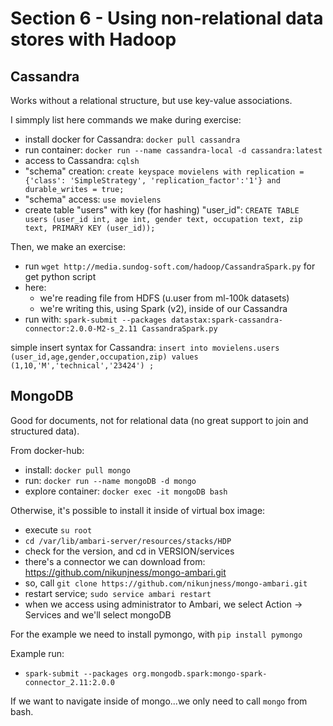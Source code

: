 # Section 6 - Using non-relational data stores with Hadoop

## Cassandra
Works without a relational structure, but use key-value associations.

I simmply list here commands we make during exercise:
* install docker for Cassandra: ``docker pull cassandra``
* run container: ``docker run --name cassandra-local -d cassandra:latest``
* access to Cassandra: ``cqlsh``
* "schema" creation: ``create keyspace movielens with replication = {'class': 'SimpleStrategy', 'replication_factor':'1'} and durable_writes = true;``
* "schema" access: ``use movielens``
* create table "users" with key (for hashing) "user_id": ``CREATE TABLE users (user_id int, age int, gender text, occupation text, zip text, PRIMARY KEY (user_id));``

Then, we make an exercise:
* run ``wget http://media.sundog-soft.com/hadoop/CassandraSpark.py`` for get python script
* here:
  * we're reading file from HDFS (u.user from ml-100k datasets)
  * we're writing this, using Spark (v2), inside of our Cassandra
* run with: ``spark-submit --packages datastax:spark-cassandra-connector:2.0.0-M2-s_2.11 CassandraSpark.py``

simple insert syntax for Cassandra: ``insert into movielens.users (user_id,age,gender,occupation,zip) values (1,10,'M','technical','23424') ;``


## MongoDB

Good for documents, not for relational data (no great support to join and structured data).

From docker-hub:
* install: ``docker pull mongo``
* run: ``docker run --name mongoDB -d mongo``
* explore container: ``docker exec -it mongoDB bash``

Otherwise, it's possible to install it inside of virtual box image:
* execute ``su root``
* ``cd /var/lib/ambari-server/resources/stacks/HDP``
* check for the version, and cd in VERSION/services
* there's a connector we can download from: https://github.com/nikunjness/mongo-ambari.git
* so, call ``git clone https://github.com/nikunjness/mongo-ambari.git``
* restart service; ``sudo service ambari restart``
* when we access using administrator to Ambari, we select Action -> Services and we'll select mongoDB

For the example we need to install pymongo, with ``pip install pymongo``

Example run:
* ``spark-submit --packages org.mongodb.spark:mongo-spark-connector_2.11:2.0.0``

If we want to navigate inside of mongo...we only need to call ``mongo`` from bash.
